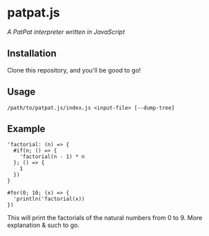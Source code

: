 # patpat.js

*A PatPat interpreter written in JavaScript*

## Installation

Clone this repository, and you'll be good to go!

## Usage

`/path/to/patpat.js/index.js <input-file> [--dump-tree]`

## Example

```
'factorial: (n) => {
  #if(n; () => {
    'factorial(n - 1) * n
  }; () => {
    1
  })
}

#for(0; 10; (x) => {
  'println('factorial(x))
})
```

This will print the factorials of the natural numbers from 0 to 9.
More explanation & such to go.
